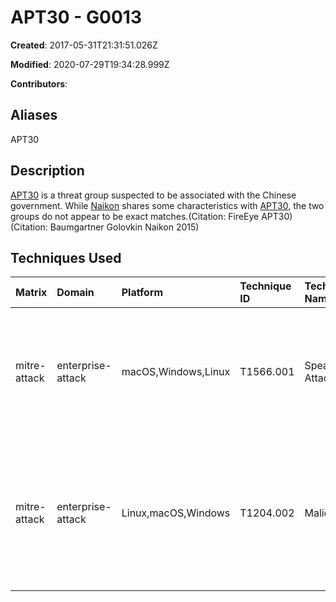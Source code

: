 # APT30 - G0013

**Created**: 2017-05-31T21:31:51.026Z

**Modified**: 2020-07-29T19:34:28.999Z

**Contributors**: 

## Aliases

APT30

## Description

[APT30](https://attack.mitre.org/groups/G0013) is a threat group suspected to be associated with the Chinese government. While [Naikon](https://attack.mitre.org/groups/G0019) shares some characteristics with [APT30](https://attack.mitre.org/groups/G0013), the two groups do not appear to be exact matches.(Citation: FireEye APT30)(Citation: Baumgartner Golovkin Naikon 2015)

## Techniques Used

|Matrix|Domain|Platform|Technique ID|Technique Name|Use|
| :---| :---| :---| :---| :---| :---|
|mitre-attack|enterprise-attack|macOS,Windows,Linux|T1566.001|Spearphishing Attachment|[APT30](https://attack.mitre.org/groups/G0013) has used spearphishing emails with malicious DOC attachments.(Citation: FireEye APT30)|
|mitre-attack|enterprise-attack|Linux,macOS,Windows|T1204.002|Malicious File|[APT30](https://attack.mitre.org/groups/G0013) has relied on users to execute malicious file attachments delivered via spearphishing emails.(Citation: FireEye APT30)|

